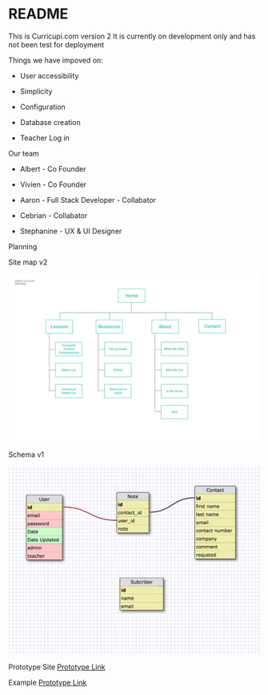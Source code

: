 # README

This is Curricupi.com version 2
It is currently on development only and has not been test for deployment


Things we have impoved on:

* User accessibility

* Simplicity

* Configuration

* Database creation

* Teacher Log in



Our team

* Albert - Co Founder

* Vivien - Co Founder

* Aaron - Full Stack Developer - Collabator

* Cebrian - Collabator

* Stephanine - UX & UI Designer


Planning

Site map v2

![Site Map](planning/site_map_02.png "Site Map v.01")

Schema v1

![Schema](planning/schema_01.png "Site Map v.01")


Prototype Site
[Prototype Link](https://curricupi.herokuapp.com/)

Example
[Prototype Link](https://projects.invisionapp.com/share/KBDYHVQC9#/screens/258391130)
